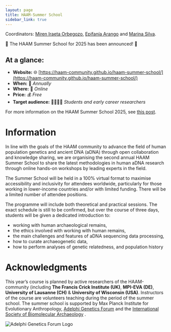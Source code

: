 ```yaml
---
layout: page
title: HAAM-Summer School
sidebar_link: true
---
```


Coordinators: [Miren Iraeta Orbegozo](mailto:iraeta.miren@gmail.com), [Epifanía Arango](mailto:epifaniarango@gmail.com) and [Marina Silva](mailto:marina.silva@crick.ac.uk).

📣 The HAAM Summer School for 2025 has been announced! 📣

## At a glance:

- **Website:** 🌐 [https://haam-community.github.io/haam-summer-school/](https://haam-community.github.io/haam-summer-school/)
- **When:** 📅 _Annually_
- **Where:** 📍 _Online_
- **Price:** 💰 _Free_
- **Target audience:** 🧑‍🔬🧑‍💻 _Students and early career researchers_

For more information on the HAAM Summer School 2025, see [this post](/news/2025/03/12/event/).

# Information

In line with the goals of the HAAM community to advance the field of human population genetics and ancient DNA (aDNA) through open collaboration and knowledge sharing, we are organising the second annual HAAM Summer School to share the latest methodologies in human aDNA research through online hands-on workshops by leading experts in the field.

The Summer School will be held in a 100% virtual format to maximise accessibility and inclusivity for attendees worldwide, particularly for those working in lower-income countries and/or with limited funding. There will be a limited number of attendee positions.

The programme will include both theoretical and practical sessions. The exact schedule is still to be confirmed, but over the course of three days, students will be given a dedicated introduction to:
- working with human archaeological remains, 
- the ethics involved with working with human remains,
- the main challenges and features of aDNA sequencing data processing,
- how to curate archaeogenetic data,
- how to perform analyses of genetic relatedness, and population history

# Acknowledgments

This year’s course is planned by active researchers of the HAAM-community (including **The Francis Crick Institute (UK)**, **MPI-EVA (DE)**, **University of Lausanne (CH)** & **University of Wisconsin (USA)**. Instructors of the course are volunteers teaching during the period of the summer school. The summer school is supported by Max Planck Institute for Evolutionary Anthropology, [Adelphi Genetics Forum](https://adelphigenetics.org/) and the [International Society of Biomolecular Archaeology](https://www.isbarch.org/) .

<p  align="left">
<img src="{{ "assets/media/haam-summer-school-2025/AGF_Logo.png" | relative_url }}" alt="Adelphi Genetics Forum Logo" >
</p>
